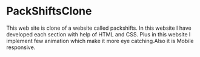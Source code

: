 # PackShiftsClone
This web site is clone of a website called packshifts. In this website I have developed each section with help of HTML and CSS. Plus in this website I implement few animation which make it more eye catching.Also it is Mobile responsive.
